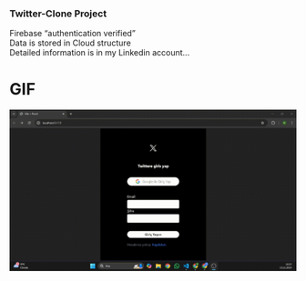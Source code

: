### Twitter-Clone Project

Firebase “authentication verified” <br>
Data is stored in Cloud structure <br>
Detailed information is in my Linkedin account... <br>

# GIF

![](public/screen.gif)
